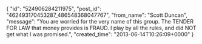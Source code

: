  {
   "id": "524906284211975",
   "post_id": "462493170453287_486548368047767",
   "from_name": "Scott Duncan",
   "message": "You are worried for the very name of this group. The TENDER FOR LAW that money provides is FRAUD. I play by all the rules, and did NOT get what I was promised.",
   "created_time": "2013-06-14T10:26:09+0000"
 }

